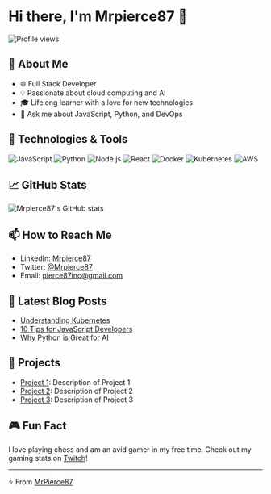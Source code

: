 # Hi there, I'm Mrpierce87 👋

![Profile views](https://gpvc.arturio.dev/Mrpierce87)

## 💼 About Me
- 🌐 Full Stack Developer
- 💡 Passionate about cloud computing and AI
- 🎓 Lifelong learner with a love for new technologies
- 💬 Ask me about JavaScript, Python, and DevOps

## 🚀 Technologies & Tools
![JavaScript](https://img.shields.io/badge/-JavaScript-black?style=flat-square&logo=javascript)
![Python](https://img.shields.io/badge/-Python-black?style=flat-square&logo=python)
![Node.js](https://img.shields.io/badge/-Node.js-black?style=flat-square&logo=node.js)
![React](https://img.shields.io/badge/-React-black?style=flat-square&logo=react)
![Docker](https://img.shields.io/badge/-Docker-black?style=flat-square&logo=docker)
![Kubernetes](https://img.shields.io/badge/-Kubernetes-black?style=flat-square&logo=kubernetes)
![AWS](https://img.shields.io/badge/-AWS-black?style=flat-square&logo=amazon-aws)

## 📈 GitHub Stats
![Mrpierce87's GitHub stats](https://github-readme-stats.vercel.app/api?username=Mrpierce87&show_icons=true&theme=radical)

## 📫 How to Reach Me
- LinkedIn: [Mrpierce87](https://www.linkedin.com/in/Mrpierce87)
- Twitter: [@Mrpierce87](https://twitter.com/Mrpierce87)
- Email: pierce87inc@gmail.com

## 📝 Latest Blog Posts
<!-- BLOG-POST-LIST:START -->
- [Understanding Kubernetes](https://blog.example.com/understanding-kubernetes)
- [10 Tips for JavaScript Developers](https://blog.example.com/10-tips-for-javascript)
- [Why Python is Great for AI](https://blog.example.com/why-python-for-ai)
<!-- BLOG-POST-LIST:END -->

## 🌟 Projects
- [Project 1](https://github.com/Mrpierce87/project1): Description of Project 1
- [Project 2](https://github.com/Mrpierce87/project2): Description of Project 2
- [Project 3](https://github.com/Mrpierce87/project3): Description of Project 3

## 🎮 Fun Fact
I love playing chess and am an avid gamer in my free time. Check out my gaming stats on [Twitch](https://www.twitch.tv/Mrpierce87)!

---

⭐️ From [MrPierce87](https://github.com/Mrpierce87)
